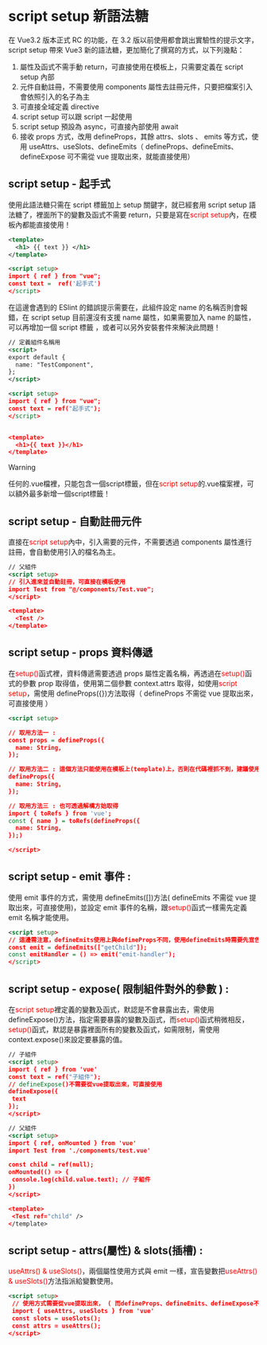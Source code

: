 # script setup 新語法糖

在 Vue3.2 版本正式 RC 的功能，在 3.2 版以前使用都會跳出實驗性的提示文字，script setup 帶來 Vue3 新的語法糖，更加簡化了撰寫的方式，以下列幾點：

1.  屬性及函式不需手動 return，可直接使用在模板上，只需要定義在 script setup 內部
2.  元件自動註冊，不需要使用 components 屬性去註冊元件，只要把檔案引入會依照引入的名子為主
3.  可直接全域定義 directive
4.  script setup 可以跟 script 一起使用
5.  script setup 預設為 async，可直接內部使用 await
6.  接收 props 方式，改用 defineProps，其餘 attrs、slots 、 emits 等方式，使用 useAttrs、useSlots、defineEmits（ defineProps、defineEmits、defineExpose 可不需從 vue 提取出來，就能直接使用）

## script setup - 起手式 <div id="vue-setup_first"></div>

使用此語法糖只需在 script 標籤加上 setup 關鍵字，就已經套用 script setup 語法糖了，裡面所下的變數及函式不需要 return，只要是寫在<span style="color:red;">script setup</span>內，在模板內都能直接使用！

<!--sec data-title="起手式範例 :" data-id="section0" data-show=true ces-->

```xml
<template>
  <h1> {{ text }} </h1>
</template>

<script setup>
import { ref } from "vue";
const text =  ref('起手式')
</script>
```
<!--endsec-->



在這邊會遇到的 ESlint 的錯誤提示需要在，此組件設定 name 的名稱否則會報錯，在 script setup 目前還沒有支援 name 屬性，如果需要加入 name 的屬性，可以再增加一個 script 標籤 ，或者可以另外安裝套件來解決此問題！

<!--sec data-title="排除錯誤範例 :" data-id="section1" data-show=true ces-->

```xml
// 定義組件名稱用
<script>
export default {
  name: "TestComponent",
};
</script>

<script setup>
import { ref } from "vue";
const text = ref("起手式");
</script>


<template>
  <h1>{{ text }}</h1>
</template>
```

<!--endsec-->

> [!warning]
> 任何的.vue檔裡，只能包含一個script標籤，但在<span style='color:red'>script setup</span>的.vue檔案裡，可以額外最多新增一個script標籤！


## script setup - 自動註冊元件 <div id="vue-setup_component"></div>

直接在<span style="color:red;">script setup</span>內中，引入需要的元件，不需要透過 components 屬性進行註冊，會自動使用引入的檔名為主。

<!--sec data-title="自動註冊元件範例 :" data-id="section2" data-show=true ces-->

```xml
// 父組件
<script setup>
// 引入進來並自動註冊，可直接在模板使用
import Test from "@/components/Test.vue";
</script>

<template>
  <Test />
</template>
```

<!--endsec-->

## script setup - props 資料傳遞 <div id="vue-setup_props"></div>

在<span style="color:red;">setup()</span>函式裡，資料傳遞需要透過 props 屬性定義名稱，再透過在<span style="color:red;">setup()</span>函式的參數 prop 取得值，使用第二個參數 context.attrs 取得，如使用<span style="color:red;">script setup</span>，需使用 defineProps({})方法取得（ defineProps 不需從 vue 提取出來，可直接使用 ）

<!--sec data-title="資料傳遞範例 :" data-id="section3" data-show=true ces-->

```xml
<script setup>

// 取用方法一 :
const props = defineProps({
  name: String,
});

// 取用方法二 : 這個方法只能使用在模板上(template)上，否則在代碼裡抓不到，建議使用第一種方式!
defineProps({
  name: String,
});

// 取用方法三 : 也可透過解構方始取得
import { toRefs } from 'vue';
const { name } = toRefs(defineProps({
  name: String,
});)

</script>
```

<!--endsec-->


## script setup - emit 事件 : <div id="vue-setup_event"></div>

使用 emit 事件的方式，需使用 defineEmits([])方法( defineEmits 不需從 vue 提取出來，可直接使用)，並設定 emit 事件的名稱，跟<span style="color:red;">setup()</span>函式一樣需先定義 emit 名稱才能使用。

<!--sec data-title="emit事件範例 :" data-id="section4" data-show=true ces-->

```xml
<script setup>
// 這邊需注意，defineEmits使用上與defineProps不同，使用defineEmits時需要先宣告一個變數，把defineEmits指派給該變數才能使用
const emit = defineEmits(["getChild"]);
const emitHandler = () => emit("emit-handler");
</script>
```

<!--endsec-->


## script setup - expose( 限制組件對外的參數 ) : <div id="vue-setup_expose"></div>

在<span style="color:red;">script setup</span>裡定義的變數及函式，默認是不會暴露出去，需使用 defineExpose()方法，指定需要暴露的變數及函式，而<span style="color:red;">setup()</span>函式稍微相反，<span style="color:red;">setup()</span>函式，默認是暴露裡面所有的變數及函式，如需限制，需使用 context.expose()來設定要暴露的值。

<!--sec data-title="expose範例 :" data-id="section5" data-show=true ces-->

```xml
// 子組件
<script setup>
import { ref } from 'vue'
const text = ref("子組件");
// defineExpose()不需要從vue提取出來，可直接使用
defineExpose({
 text
});
</script>
```

```xml
// 父組件
<script setup>
import { ref, onMounted } from 'vue'
import Test from './components/test.vue'

const child = ref(null);
onMounted(() => {
 console.log(child.value.text); // 子組件
})
</script>

<template>
 <Test ref="child" />
</template>
```

<!--endsec-->


## script setup - attrs(屬性) & slots(插槽) : <div id="vue-setup_attrs-slots"></div>

<span style="color:red;">useAttrs() & useSlots()</span>，兩個屬性使用方式與 emit 一樣，宣告變數把<span style="color:red;">useAttrs() & useSlots()</span>方法指派給變數使用。

<!--sec data-title="expose範例 :" data-id="section6" data-show=true ces-->

```xml
<script setup>
 // 使用方式需要從vue提取出來， ( 而defineProps、defineEmits、defineExpose不需要 )
 import { useAttrs, useSlots } from 'vue'
 const slots = useSlots();
 const attrs = useAttrs();
</script>
```

<!--endsec-->
